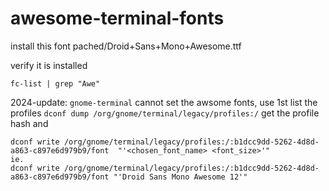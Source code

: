 # awesome-terminal-fonts

install this font
pached/Droid+Sans+Mono+Awesome.ttf

verify it is installed

`fc-list | grep "Awe"`

2024-update: `gnome-terminal` cannot set the awsome fonts, use 
1st list the profiles
`dconf dump /org/gnome/terminal/legacy/profiles:/`
get the profile hash
and 
```
dconf write /org/gnome/terminal/legacy/profiles:/:b1dcc9dd-5262-4d8d-a863-c897e6d979b9/font  "'<chosen_font_name> <font_size>'"
ie.
dconf write /org/gnome/terminal/legacy/profiles:/:b1dcc9dd-5262-4d8d-a863-c897e6d979b9/font "'Droid Sans Mono Awesome 12'"
```

